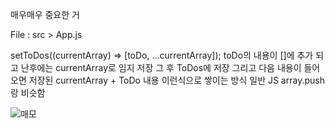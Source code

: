 매우매우 중요한 거

File : src > App.js


setToDos((currentArray) => [toDo, ...currentArray]);
toDo의 내용이 []에 추가 되고 난후에는 currentArray로 임지 저장 그 후 ToDos에 저장
그리고 다음 내용이 들어오면 저장된 currentArray + ToDo 내용 이런식으로 쌓이는 방식
일반 JS array.push랑 비슷함

![매모](https://media.discordapp.net/attachments/1050314486034219032/1051854884334473316/4B9vsyI.png)
